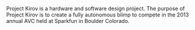 Project Kirov is a hardware and software design project. The purpose of Project Kirov is to create a fully autonomous blimp to compete in the 2013 annual AVC held at Sparkfun in Boulder Colorado.
